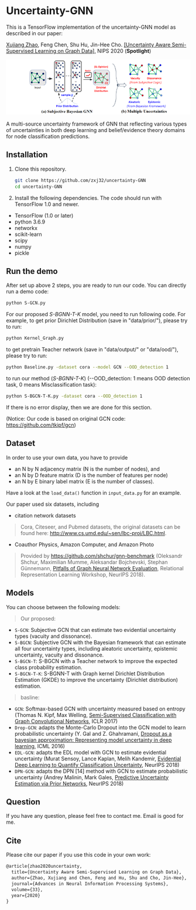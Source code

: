 # Uncertainty-GNN

This is a TensorFlow implementation of the uncertainty-GNN model as described in our paper:
 
[Xujiang Zhao](https://zxj32.github.io/), Feng Chen, Shu Hu, Jin-Hee Cho. [[Uncertainty Aware Semi-Supervised Learning on Graph Data]](https://zxj32.github.io/data/NIPS2020_Uncertainty.pdf), NIPS 2020 (**Spotlight**)


![Uncertainty Framework](un-gnn.png)

A multi-source uncertainty framework of GNN that reflecting various types of uncertainties in both deep learning and belief/evidence theory domains for node classification predictions.


## Installation

1. Clone this repository.
   ```sh
   git clone https://github.com/zxj32/uncertainty-GNN
   cd uncertainty-GNN
   ```

2. Install the following dependencies. The code should run with TensorFlow 1.0 and newer.
* TensorFlow (1.0 or later)
* python 3.6.9
* networkx
* scikit-learn
* scipy
* numpy
* pickle

## Run the demo

After set up above 2 steps, you are ready to run our code. You can directly run a demo code:
```bash
python S-GCN.py
```

For our proposed *S-BGNN-T-K* model, you need to run following code. For example, to get prior Dirichlet Distribution (save in "data/prior/"), please try to run:
```bash
python Kernel_Graph.py
```
to get pretrain Teacher network (save in "data/output/" or "data/ood/"), please try to run:
```bash
python Baseline.py -dataset cora --model GCN --OOD_detection 1
```

to run our method (*S-BGNN-T-K*) (--OOD_detection: 1 means OOD detection task, 0 means Misclassification task):
```bash
python S-BGCN-T-K.py -dataset cora --OOD_detection 1
```    
If there is no error display, then we are done for this section.

(Notice: Our code is based on original GCN code: https://github.com/tkipf/gcn)

## Dataset

In order to use your own data, you have to provide 
* an N by N adjacency matrix (N is the number of nodes), and
* an N by D feature matrix (D is the number of features per node)
* an N by E binary label matrix (E is the number of classes).

Have a look at the `load_data()` function in `input_data.py` for an example.

Our paper used six datasets, including 
* citation network datasets

> Cora, Citeseer, and Pubmed datasets, the original datasets can be found here: http://www.cs.umd.edu/~sen/lbc-proj/LBC.html.

* Coauthor Physics, Amazon Computer, and Amazon Photo

> Provided by https://github.com/shchur/gnn-benchmark (Oleksandr Shchur, Maximilian Mumme, Aleksandar Bojchevski, Stephan Günnemann, [Pitfalls of Graph Neural Network Evaluation](https://arxiv.org/abs/1811.05868), Relational Representation Learning Workshop, NeurIPS 2018).  


## Models

You can choose between the following models: 
>Our proposed:
* `S-GCN`: Subjective GCN that can estimate two evidential uncertainty types (vacuity and dissonance).
* `S-BGCN`: Subjective GCN with the Bayesian framework that can estimate all four uncertainty types, including aleatoric uncertainty, epistemic uncertainty, vacuity and dissonance.
* `S-BGCN-T`: S-BGCN with a Teacher network to improve the expected class probability estimation.
* `S-BGCN-T-K`: S-BGNN-T with Graph kernel Dirichlet Distribution Estimation (GKDE) to improve the uncertainty (Dirichlet distribution) estimation.

>basline:
* `GCN`: Softmax-based GCN with uncertainty measured based on entropy (Thomas N. Kipf, Max Welling, [Semi-Supervised Classification with Graph Convolutional Networks](http://arxiv.org/abs/1609.02907), ICLR 2017)
* `Drop-GCN`: adapts the Monte-Carlo Dropout into the GCN model to learn probabilistic uncertainty (Y. Gal and Z. Ghahramani, [Dropout as a bayesian approximation: Representing model uncertainty in deep learning](https://arxiv.org/abs/1506.02142), ICML 2016)
* `EDL-GCN`: adapts the EDL model with GCN to estimate evidential uncertainty (Murat Sensoy, Lance Kaplan, Melih Kandemir, [Evidential Deep Learning to Quantify Classification Uncertainty](https://arxiv.org/abs/1806.01768), NeurIPS 2018)
* `DPN-GCN`: adapts the DPN [14] method with GCN to estimate probabilistic uncertainty (Andrey Malinin, Mark Gales, [Predictive Uncertainty Estimation via Prior Networks](https://arxiv.org/abs/1802.10501), NeurIPS 2018)

## Question

If you have any question, please feel free to contact me. Email is good for me. 

## Cite

Please cite our paper if you use this code in your own work:

```
@article{zhao2020uncertainty,
  title={Uncertainty Aware Semi-Supervised Learning on Graph Data},
  author={Zhao, Xujiang and Chen, Feng and Hu, Shu and Cho, Jin-Hee},
  journal={Advances in Neural Information Processing Systems},
  volume={33},
  year={2020}
}
```


